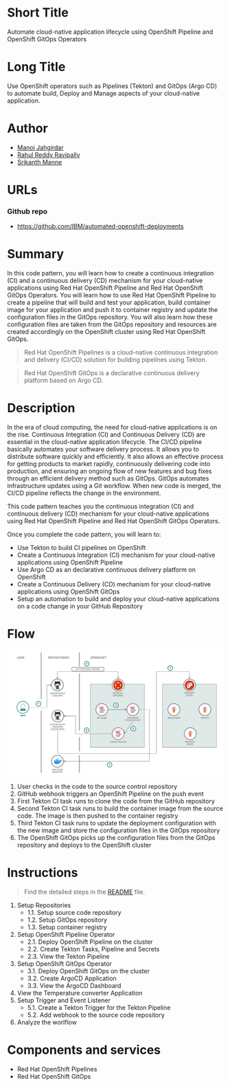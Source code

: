 # Short Title

Automate cloud-native application lifecycle using OpenShift Pipeline and OpenShift GitOps Operators

# Long Title

Use OpenShift operators such as Pipelines (Tekton) and GitOps (Argo CD) to automate build, Deploy and Manage aspects of your cloud-native application.

# Author

* [Manoj Jahgirdar](https://developer.ibm.com/profiles/manoj.jahgirdar)
* [Rahul Reddy Ravipally](https://developer.ibm.com/profiles/raravi86)
* [Srikanth Manne](https://developer.ibm.com/profiles/srikanth.manne)

# URLs

### Github repo

* https://github.com/IBM/automated-openshift-deployments

# Summary

In this code pattern, you will learn how to create a continuous integration (CI) and a continuous delivery (CD) mechanism for your cloud-native applications using Red Hat OpenShift Pipeline and Red Hat OpenShift GitOps Operators. You will learn how to use Red Hat OpenShift Pipeline to create a pipeline that will build and test your application, build container image for your application and push it to container registry and update the configuration files in the GitOps repository. You will also learn how these configuration files are taken from the GitOps repository and resources are created accordingly on the OpenShift cluster using Red Hat OpenShift GitOps.

>Red Hat OpenShift Pipelines is a cloud-native continuous integration and delivery (CI/CD) solution for building pipelines using Tekton.

>Red Hat OpenShift GitOps is a declarative continuous delivery platform based on Argo CD.

# Description

In the era of cloud computing, the need for cloud-native appilcations is on the rise. Continuous Integration (CI) and Continuous Delivery (CD) are essential in the cloud-native application lifecycle. The CI/CD pipeline basically automates your software delivery process. It allows you to distribute software quickly and efficiently. It also allows an effective process for getting products to market rapidly, continuously delivering code into production, and ensuring an ongoing flow of new features and bug fixes through an efficient delivery method such as GitOps. GitOps automates infrastructure updates using a Git workflow. When new code is merged, the CI/CD pipeline reflects the change in the environment.

This code pattern teaches you the continuous integration (CI) and continuous delivery (CD) mechanism for your cloud-native applications using Red Hat OpenShift Pipeline and Red Hat OpenShift GitOps Operators.

Once you complete the code pattern, you will learn to:

* Use Tekton to build CI pipelines on OpenShift
* Create a Continuous Integration (CI) mechanism for your cloud-native applications using OpenShift Pipeline
* Use Argo CD as an declarative continuous delivery platform on OpenShift
* Create a Continuous Delivery (CD) mechanism for your cloud-native applications using OpenShift GitOps
* Setup an automation to build and deploy your cloud-native applications on a code change in your GitHub Repository

# Flow

![architecture](doc/source/images/architecture.png)

1. User checks in the code to the source control repository
2. GitHub webhook triggers an OpenShift Pipeline on the push event
3. First Tekton CI task runs to clone the code from the GitHub repository
4. Second Tekton CI task runs to build the container image from the source code. The image is then pushed to the container registry
5. Third Tekton CI task runs to update the deployment configuration with the new image and store the configuration files in the GitOps repository
6. The OpenShift GitOps picks up the configuration files from the GitOps repository and deploys to the OpenShift cluster

# Instructions

> Find the detailed steps in the [README](https://github.com/IBM/automated-openshift-deployments/blob/master/README.md) file.

1. Setup Repositories
    * 1.1. Setup source code repository
    * 1.2. Setup GitOps repository
    * 1.3. Setup container registry
2. Setup OpenShift Pipeline Operator
    * 2.1. Deploy OpenShift Pipeline on the cluster
    * 2.2. Create Tekton Tasks, Pipeline and Secrets
    * 2.3. View the Tekton Pipeline
3. Setup OpenShift GitOps Operator
    * 3.1. Deploy OpenShift GitOps on the cluster
    * 3.2. Create ArgoCD Application
    * 3.3. View the ArgoCD Dashboard
4. View the Temperature converter Application
5. Setup Trigger and Event Listener
    * 5.1. Create a Tekton Trigger for the Tekton Pipeline
    * 5.2. Add webhook to the source code repository
6. Analyze the worlflow

# Components and services

* Red Hat OpenShift Pipelines
* Red Hat OpenShift GitOps